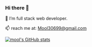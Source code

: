 ### Hi there 👋


 🔭 I’m full stack web developer.

 
 📫 reach me at: Mool30699@gmail.com
 <!--
**mool-singh/mool-singh** is a ✨ _special_ ✨ repository because its `README.md` (this file) appears on your GitHub profile.
- 👯 I’m looking to collaborate on ...
- 🤔 I’m looking for help with ...
- 💬 Ask me about ...
- 😄 Pronouns: ...
- ⚡ Fun fact: ...
-->

[![mool's GitHub stats](https://github-readme-stats.vercel.app/api?username=mool-singh&show_icons=true&theme=dark)](https://github.com/anuraghazra/github-readme-stats)

